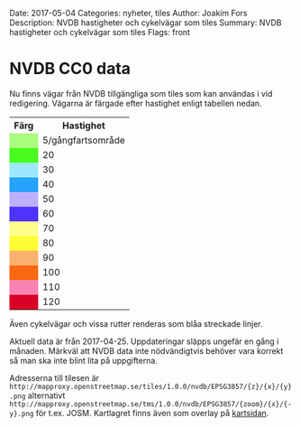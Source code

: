 Date: 2017-05-04
Categories: nyheter, tiles
Author: Joakim Fors
Description: NVDB hastigheter och cykelvägar som tiles
Summary: NVDB hastigheter och cykelvägar som tiles
Flags: front


# NVDB CC0 data

Nu finns vägar från NVDB tillgängliga som tiles som kan användas i vid redigering. Vägarna är färgade efter hastighet enligt tabellen nedan.

<table>
      <tr>
        <th>Färg</th><th>Hastighet</th>
      </tr>
      <tr>
        <td style="background: rgb(170,253,126);"></td><td>5/gångfartsområde</td>
      </tr>
      <tr>
        <td style="background: rgb(71,252,29);"></td><td>20</td>
      </tr>
      <tr>
        <td style="background: rgb(156,233,255);"></td><td>30</td>
      </tr>
      <tr>
        <td style="background: rgb(38,163,253);"></td><td>40</td>
      </tr>
      <tr>
        <td style="background: rgb(191,176,253);"></td><td>50</td>
      </tr>
      <tr>
        <td style="background: rgb(78,51,252);"></td><td>60</td>
      </tr>
      <tr>
        <td style="background: rgb(255,253,140);"></td><td>70</td>
      </tr>
      <tr>
        <td style="background: rgb(255,253,51);"></td><td>80</td>
      </tr>
      <tr>
        <td style="background: rgb(250,177,111);"></td><td>90</td>
      </tr>
      <tr>
        <td style="background: rgb(248,105,17);"></td><td>100</td>
      </tr>
      <tr>
        <td style="background: rgb(249,131,178);"></td><td>110</td>
      </tr>
      <tr>
        <td style="background: rgb(217,0,39);"></td><td>120</td>
      </tr>
</table>

Även cykelvägar och vissa rutter renderas som blåa streckade linjer.

Aktuell data är från 2017-04-25. Uppdateringar släpps ungefär en gång i månaden. Märkväl att NVDB data inte nödvändigtvis behöver vara korrekt så man ska inte blint lita på uppgifterna.

Adresserna till tilesen är `http://mapproxy.openstreetmap.se/tiles/1.0.0/nvdb/EPSG3857/{z}/{x}/{y}.png` alternativt `http://mapproxy.openstreetmap.se/tms/1.0.0/nvdb/EPSG3857/{zoom}/{x}/{-y}.png` för t.ex. JOSM. Kartlagret finns även som overlay på [kartsidan](//maps.openstreetmap.se).

